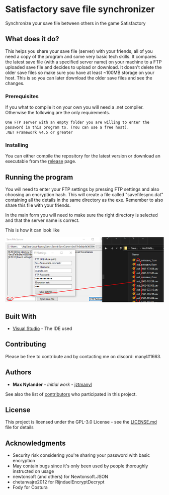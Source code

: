 # Satisfactory save file synchronizer
Synchronize your save file between others in the game Satisfactory

## What does it do?

This helps you share your save file (server) with your friends, all of you need a copy of the program and some very basic tech skills. It compares the latest save file (with a specified server name) on your machine to a FTP uploaded save file and decides to upload or download. It doesn't delete the older save files so make sure you have at least ~100MB storage on your host. This is so you can later download the older save files and see the changes.
### Prerequisites

If you what to compile it on your own you will need a .net compiler. Otherwise the following are the only requirements.

```
One FTP server with an empty folder you are willing to enter the password in this program to. (You can use a free host).
.NET Framework v4.5 or greater
```

### Installing

You can either compile the repository for the latest version or download an executable from the [release](https://github.com/jztmanyl/SatisfactorySaveFileSyncer/releases/) page.

## Running the program

You will need to enter your FTP settings by pressing FTP settings and also choosing an encryption hash. This will create a file called "savefilesync.dat" containing all the details in the same directory as the exe. Remember to also share this file with your friends.

In the main form you will need to make sure the right directory is selected and that the server name is correct.

This is how it can look like

![Image of example](example.png)


## Built With

* [Visual Studio](https://visualstudio.microsoft.com/) - The IDE used

## Contributing

Please be free to contribute and by contacting me on discord: manyl#1663.

## Authors

* **Max Nylander** - *Initial work* - [jztmanyl](https://github.com/jztmanyl)

See also the list of [contributors](https://github.com/jztmanyl/SatisfactorySaveFileSyncer/contributors) who participated in this project.

## License

This project is licensed under the GPL-3.0 License - see the [LICENSE.md](LICENSE.md) file for details

## Acknowledgments

* Security risk considering you're sharing your password with basic encryption
* May contain bugs since it's only been used by people thoroughly instructed on usage
* newtonsoft (and others) for Newtonsoft.JSON
* chetanvajre2012 for RijndaelEncryptDecrypt
* Fody for Costura